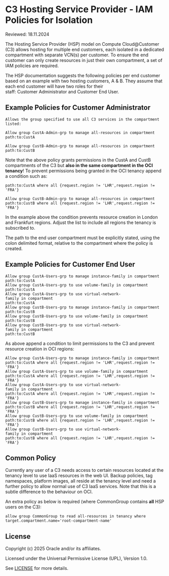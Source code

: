 # C3 Hosting Service Provider - IAM Policies for Isolation

Reviewed: 18.11.2024

The Hosting Service Provider (HSP) model on Compute Cloud@Customer (C3) allows
hosting for multiple end customers, each isolated in a dedicated compartment
with separate VCN(s) per customer. To ensure the end customer can only
create resources in just their own compartment, a set of IAM policies are
required.

The HSP documentation suggests the following policies per end customer
based on an example with two hosting customers, A & B. They assume that
each end customer will have two roles for their
staff: Customer Administrator and Customer End User. 

## Example Policies for Customer Administrator
```
Allows the group specified to use all C3 services in the compartment
listed:

Allow group CustA-Admin-grp to manage all-resources in compartment
path:to:CustA

Allow group CustB-Admin-grp to manage all-resources in compartment
path:to:CustB
```
Note that the above policy grants permissions in the CustA and CustB
compartments of the C3 but **also in the same compartment in the OCI
tenancy**! To prevent permissions being granted in the OCI tenancy
append a condition such as:

```Allow group CustA-Admin-grp to manage all-resources in compartment
path:to:CustA where all {request.region != 'LHR',request.region !=
'FRA'}

Allow group CustB-Admin-grp to manage all-resources in compartment
path:to:CustB where all {request.region != 'LHR',request.region !=
'FRA'}
```
In the example above the condition prevents resource creation in London
and Frankfurt regions. Adjust the list to include all regions the
tenancy is subscribed to.

The path to the end user compartment must be explicitly stated, using
the colon delimited format, relative to the compartment where the policy is
created. 

## Example Policies for Customer End User
```
Allow group CustA-Users-grp to manage instance-family in compartment
path:to:CustA  
Allow group CustA-Users-grp to use volume-family in compartment
path:to:CustA  
Allow group CustA-Users-grp to use virtual-network-family in compartment
path:to:CustA  
Allow group CustB-Users-grp to manage instance-family in compartment
path:to:CustB  
Allow group CustB-Users-grp to use volume-family in compartment
path:to:CustB  
Allow group CustB-Users-grp to use virtual-network-family in compartment
path:to:CustB
```
As above append a condition to limit permissions to the C3 and prevent
resource creation in OCI regions:
```
Allow group CustA-Users-grp to manage instance-family in compartment
path:to:CustA where all {request.region != 'LHR',request.region !=
'FRA'}  
Allow group CustA-Users-grp to use volume-family in compartment
path:to:CustA where all {request.region != 'LHR',request.region !=
'FRA'}  
Allow group CustA-Users-grp to use virtual-network-family in compartment
path:to:CustA where all {request.region != 'LHR',request.region !=
'FRA'}  
Allow group CustB-Users-grp to manage instance-family in compartment
path:to:CustB where all {request.region != 'LHR',request.region !=
'FRA'}  
Allow group CustB-Users-grp to use volume-family in compartment
path:to:CustB where all {request.region != 'LHR',request.region !=
'FRA'}  
Allow group CustB-Users-grp to use virtual-network-family in compartment
path:to:CustB where all {request.region != 'LHR',request.region !=
'FRA'}
```
## Common Policy

Currently any user of a C3 needs access to certain resources located at
the tenancy level to use IaaS resources in the web UI.
Backup policies, tag namespaces, platform images, all reside at the
tenancy level and need a further policy to allow normal use of C3 IaaS
services. Note that this is a subtle difference to the behaviour on OCI. 

An extra policy as below is required (where CommonGroup contains **all**
HSP users on the C3):
```
allow group CommonGroup to read all-resources in tenancy where
target.compartment.name='root-compartment-name'
```
## License

Copyright (c) 2025 Oracle and/or its affiliates.

Licensed under the Universal Permissive License (UPL), Version 1.0.

See [LICENSE](https://github.com/oracle-devrel/technology-engineering/blob/main/LICENSE) for more details.